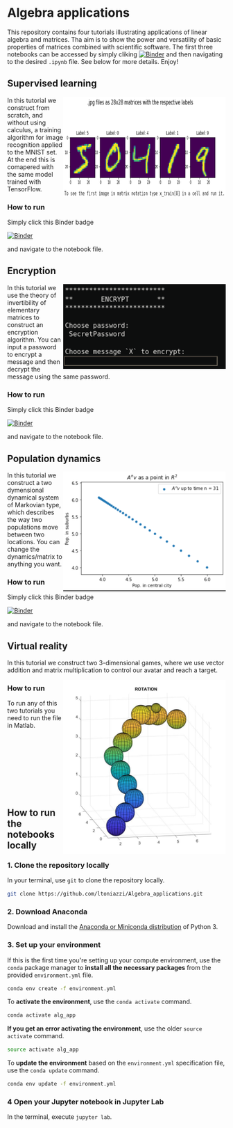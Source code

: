 # Algebra applications

This repository contains four tutorials illustrating applications of linear algebra and matrices. Tha aim is to show the power and versatility of basic properties of matrices combined with scientific software. The first three notebooks can be accessed by simply cliking [![Binder](https://mybinder.org/badge_logo.svg)](https://mybinder.org/v2/gh/ltoniazzi/Algebra_applications/main) and then navigating to the desired `.ipynb` file. See below for more details. Enjoy!

## Supervised learning

<img src="https://raw.githubusercontent.com/ltoniazzi/Algebra_applications/main/Virtual_reality/images/ML.png?raw=true)" width="375" height="230" align="right" /></a>

In this tutorial we construct from scratch, and without using calculus, a training algorithm for image recognition applied to the MNIST set. At the end this is comapered with the same model trained with TensorFlow.

### How to run
Simply click this Binder badge

[![Binder](https://mybinder.org/badge_logo.svg)](https://mybinder.org/v2/gh/ltoniazzi/Algebra_applications/main)

and navigate to the notebook file.

## Encryption
<img src="https://raw.githubusercontent.com/ltoniazzi/Algebra_applications/main/Virtual_reality/images/encrypt.png?raw=true)" width="375" align="right" /></a>



In this tutorial we use the theory of invertibility of elementary matrices to construct an encryption algorithm. You can input a password to encrypt a message and then decrypt the message using the same password.

### How to run
Simply click this Binder badge

[![Binder](https://mybinder.org/badge_logo.svg)](https://mybinder.org/v2/gh/ltoniazzi/Algebra_applications/main)

and navigate to the notebook file.


## Population dynamics

<img src="https://raw.githubusercontent.com/ltoniazzi/Algebra_applications/main/Virtual_reality/images/pop_dyn.png?raw=true)" width="375" align="right" /></a>


In this tutorial we construct a two dymensional dynamical system of Markovian type, which describes the way two populations move between two locations. You can change the dynamics/matrix to anything you want.

### How to run
Simply click this Binder badge

[![Binder](https://mybinder.org/badge_logo.svg)](https://mybinder.org/v2/gh/ltoniazzi/Algebra_applications/main)

and navigate to the notebook file.

## Virtual reality
In this tutorial we construct two 3-dimensional games, where we use vector addition and matrix multiplication to control our avatar and reach a target.

<img src="https://raw.githubusercontent.com/ltoniazzi/Algebra_applications/main/Virtual_reality/images/vir_real.png?raw=true)" width="375" align="right" /></a>
### How to run
To run any of this two tutorials you need to run the file in Matlab.


<br/><br/>
<br/><br/>
<br/><br/>
<br/><br/>
## How to run the notebooks locally

### 1. Clone the repository locally

In your terminal, use `git` to clone the repository locally.

```bash
git clone https://github.com/ltoniazzi/Algebra_applications.git
```

### 2. Download Anaconda

Download and install the [Anaconda or Miniconda distribution](https://www.anaconda.com/download/) of Python 3.

### 3. Set up your environment

If this is the first time you're setting up your compute environment,
use the `conda` package manager
to **install all the necessary packages**
from the provided `environment.yml` file.

```bash
conda env create -f environment.yml
```

To **activate the environment**, use the `conda activate` command.

```bash
conda activate alg_app
```

**If you get an error activating the environment**, use the older `source activate` command.

```bash
source activate alg_app
```

To **update the environment** based on the `environment.yml` specification file, use the `conda update` command.

```bash
conda env update -f environment.yml
```



### 4 Open your Jupyter notebook in Jupyter Lab

In the terminal, execute `jupyter lab`.

